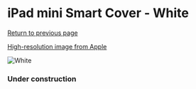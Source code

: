 # iPad mini Smart Cover - White

[Return to previous page](/ipad_mini4)

[High-resolution image from Apple](https://store.storeimages.cdn-apple.com/8756/as-images.apple.com/is/MVQE2?wid=4500&hei=4500&fmt=png)

<div style="width: 384px"><img src="/everysource/MVQE2.png" alt="White"></div>

### Under construction
